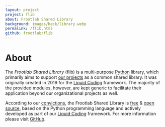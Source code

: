 ```yaml
---
layout: project
project: flib
about: Frootlab Shared Library
background: images/back/library.webp
permalink: /flib.html
github: frootlab/flib
---
```


# About

The *Frootlab Shared Library* (flib) is a multi-purpose
[Python](https://www.python.org) library, which primarily aims to support [our
projects](https://www.frootlab.org) as a common shared library. It was
originally created in 2019 for the [Liquid
Coding](https://github.com/orgs/frootlab/projects) framework. The majority of
the provided modules, however, are kept generic to facilitate their application
beyond our organizational projects as well.

According to our [convictions](/corporate/2019/03/19/welcome-at-frootlab.html),
the Frootlab Shared Library is
[free](https://en.wikipedia.org/wiki/Free_software) & [open
source](https://en.wikipedia.org/wiki/Open-source_software), based on the Python
programming language and actively developed as part of our [Liquid
Coding](https://github.com/orgs/frootlab/projects) framework. For more
information please visit [GitHub](https://github.com/frootlab/flib).
